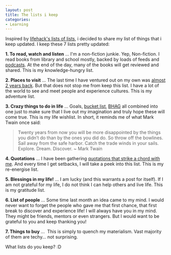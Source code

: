 ```yaml
---
layout: post
title: The lists i keep
categories:
- Learning
---
```



Inspired by [lifehack's lists of lists](http://www.lifehack.org/articles/productivity/9-lists-to-keep-updated-and-keep-handy.html), i decided to share my list of things that i keep updated. I keep these 7 lists pretty updated:

**1. To read, watch and listen** ... I'm a non-fiction junkie. Yep, Non-fiction. I read books from library and school mostly, backed by loads of feeds and [podcasts](/anatomy-of-my-itunes/). At the end of the day, many of the books will get reviewed and shared. This is my knowledge-hungry list.

**2. Places to visit** ... The last time I have ventured out on my own was [almost 2 years back](/when-dreams-come-true/). But that does not stop me from keep this list. I have a lot of the world to see and meet people and experience cultures. This is my adventure list.

**3. Crazy things to do in life** ... Goals, [bucket list](http://www.squidoo.com/100things), [BHAG](http://en.wikipedia.org/wiki/Big_Hairy_Audacious_Goal) all combined into one just to make sure that I live out my imagination and truly hope these will come true. This is my life wishlist. In short, it reminds me of what Mark Twain once said:

> Twenty years from now you will be more disappointed by the things you didn’t do than by the ones you did do. So throw off the bowlines. Sail away from the safe harbor. Catch the trade winds in your sails. Explore. Dream. Discover. ~ Mark Twain

**4. Quotations** ... I have been gathering [quotations that strike a chord with me](/mind/). And every time I get setbacks, I will take a peek into this list. This is my re-energise list.

**5. Blessings in my life!** ... I am lucky (and this warrants a post for itself). If I am not grateful for my life, I do not think I can help others and live life. This is my gratitude list.

**6. List of people** ... Some time last month an idea came to my mind. I would never want to forget the people who gave me that first chance, that first break to discover and experience life! I will always have you in my mind. They might be friends, mentors or even strangers. But I would want to be grateful to you and keep thanking you!

**7. Things to buy** ...  This is simply to quench my materialism. Vast majority of them are techy... not surprising.

What lists do you keep? :D
